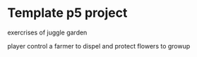 # Template p5 project


exercrises of juggle garden

player control a farmer to dispel and protect flowers to growup 
